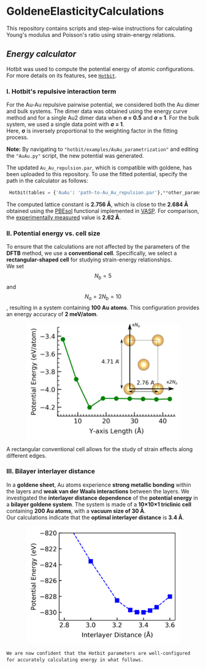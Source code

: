 # GoldeneElasticityCalculations
This repository contains scripts and step-wise instructions for calculating Young's modulus and Poisson's ratio using strain-energy relations.

## _Energy calculator_
Hotbit was used to compute the potential energy of atomic configurations. For more details on its features, see [`Hotbit`](https://github.com/pekkosk/hotbit).  

### I. Hotbit's repulsive interaction term
For the Au-Au repulsive pairwise potential, we considered both the Au dimer and bulk systems.
The dimer data was obtained using the energy curve method and for a single Au2 dimer data when **σ = 0.5** and **σ = 1**.
For the bulk system, we used a single data point with **σ = 1**.  
Here, **σ** is inversely proportional to the weighting factor in the fitting process.  

**Note:** By navigating to `"hotbit/examples/AuAu_parametrization"` and editing the `"AuAu.py"` script, the new potential was generated.

The updated `Au_Au_repulsion.par`, which is compatible with goldene, has been uploaded to this repository.
To use the fitted potential, specify the path in the calculator as follows:

```python
 Hotbit(tables = {'AuAu': 'path-to-Au_Au_repulsion.par'},**other_params)
```
The computed lattice constant is **2.756 Å**, which is close to the **2.684 Å** obtained using the [PBEsol](https://www.vasp.at/wiki/index.php/GGA) functional implemented in [VASP](https://www.vasp.at/).
For comparison, the [experimentally measured](https://www.nature.com/articles/s44160-024-00518-4) value is **2.62 Å**. 

### II. Potential energy vs. cell size
To ensure that the calculations are not affected by the parameters of the **DFTB** method, we use a **conventional cell**.
Specifically, we select a **rectangular-shaped cell** for studying strain-energy relationships.  
We set $$N_b = 5$$ and $$N_a = 2 N_b = 10$$, resulting in a system containing **100 Au atoms**.
This configuration provides an energy accuracy of **2 meV/atom**.

<p align="center">
  <img src="images/cellsize-energy-withunitcell.png" 
       alt="Cell Size vs. potential energy plot with a rectangular unit cell (top view)." 
       width="400">
</p>

A rectangular conventional cell allows for the study of strain effects along different edges.

### III. Bilayer interlayer distance
In a **goldene sheet**, Au atoms experience **strong metallic bonding** within the layers and **weak van der Waals interactions** between the layers.
We investigated the **interlayer distance dependence** of the **potential energy** in a **bilayer goldene system**.
The system is made of a **10×10×1 triclinic cell** containing **200 Au atoms**, with a **vacuum size of 30 Å**.  
Our calculations indicate that the **optimal interlayer distance** is **3.4 Å**.  

<p align="center">
  <img src="images/distance-energy.png" 
       alt="Interlayer distance vs. potential energy." 
       width="400">
</p>

`We are now confident that the Hotbit parameters are well-configured for accurately calculating energy in what follows.`
